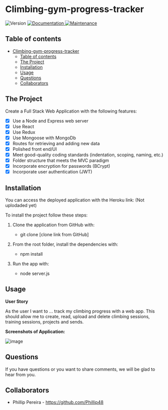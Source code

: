 # Climbing-gym-progress-tracker

<p>
  <img alt="Version" src="https://img.shields.io/badge/version-v1.0.0-blue.svg?cacheSeconds=2592000" />
  <a href="https://github.com/Rini0404/LeCookBook" target="_blank">
    <img alt="Documentation" src="https://img.shields.io/badge/documentation-yes-brightgreen.svg" />
  </a>
  <a href="https://github.com/kefranabg/readme-md-generator/graphs/commit-activity" target="_blank">
    <img alt="Maintenance" src="https://img.shields.io/badge/Maintained%3F-yes-green.svg" />
  </a>
</p>

## Table of contents

- [Climbing-gym-progress-tracker](#climbing-gym-progress-tracker)
  - [Table of contents](#table-of-contents)
  - [The Project](#the-project)
  - [Installation](#installation)
  - [Usage](#usage)
  - [Questions](#questions)
  - [Collaborators](#collaborators)

## The Project

Create a Full Stack Web Application with the following features:

- [x] Use a Node and Express web server  
- [x] Use React
- [x] Use Redux  
- [x] Use Mongoose with MongoDb
- [x] Routes for retrieving and adding new data
- [x] Polished front end/UI
- [x] Meet good-quality coding standards (indentation, scoping, naming, etc.)
- [x] Folder structure that meets the MVC paradigm
- [x] Incorporate encryption for passwords (BCrypt)
- [x] Incorporate user authentication (JWT)

<!-- - [x] Use a Node and Express web server
- [x] Backed by a MySQL database with a Sequelize ORM
- [x] Use an existing public dataset to power the database (OMDB)
- [x] Migration strategy using seeds and schema files
- [x] Routes for retrieving and adding new data
- [x] Incorporate authentication (BCrypt)
- [x] Folder structure that meets the MVC paradigm
- [x] Use Handlebars for server-side templating
- [x] Protected API keys in Node with environment variables
- [x] Polished front end/UI
- [x] Meet good-quality coding standards (indentation, scoping, naming, etc.)
- [x] Deployed using Heroku (with data) -->

## Installation

You can access the deployed application with the Heroku link: (Not uplodaded yet)

To install the project follow these steps:

1. Clone the application from GitHub with:

   - git clone [clone link from GitHub]

2. From the root folder, install the dependencies with:

   - npm install

3. Run the app with:
   - node server.js

## Usage

**User Story**

As the user I want to ... track my climbing progress with a web app. This should allow me to create, read, upload and delete climbing sessions, training sessions, projects and sends.

**Screenshots of Application:**  

![image]()  

## Questions  

If you have questions or you want to share comments, we will be glad to hear from you.

## Collaborators  

- Phillip Pereira - https://github.com/Phillip48
